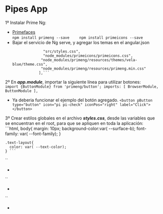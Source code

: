 # Pipes App
1º Instalar Prime Ng:  
* [Primefaces](https://primefaces.org/primeng/showcase/#/setup)  
   ``` npm install primeng --save     ```
   ``` npm install primeicons --save  ```
* Bajar el servicio de Ng serve, y agregar los temas en el angular.json  
   ``` "styles": [
                 "src/styles.css",
                 "node_modules/primeicons/primeicons.css",
                "node_modules/primeng/resources/themes/vela-blue/theme.css",
                "node_modules/primeng/resources/primeng.min.css"
               ],```
2º En ***app.module***, importar la siguiente línea para utilizar botones:  
    ``` import {ButtonModule} from 'primeng/button';
     imports: [
           BrowserModule,
          ButtonModule
      ],   ```
* Ya deberia funcionar el ejemplo del botón agregado.
   ``` <button pButton type="button" icon="pi pi-check" iconPos="right" label="Click"></button>  ```

3º Crear estilos globales en el archivo ***styles.css***, desde las variables que se encuentran en el root, para que se apliquen en toda la aplicación:  
    ```html, body{
      margin: 10px;
      background-color:var( --surface-b);
      font-family: var( --font-family);
    }

    .text-layout{
      color: var( --text-color);
    } ```








``
* []()

``
* []()

``
* []()
